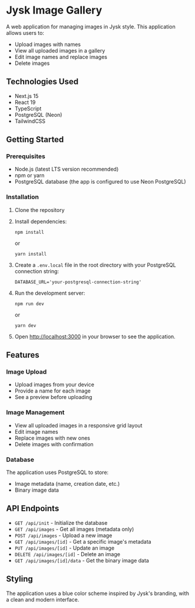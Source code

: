 
# Jysk Image Gallery

A web application for managing images in Jysk style. This application allows users to:

- Upload images with names
- View all uploaded images in a gallery
- Edit image names and replace images
- Delete images

## Technologies Used

- Next.js 15
- React 19
- TypeScript
- PostgreSQL (Neon)
- TailwindCSS

## Getting Started

### Prerequisites

- Node.js (latest LTS version recommended)
- npm or yarn
- PostgreSQL database (the app is configured to use Neon PostgreSQL)

### Installation

1. Clone the repository
2. Install dependencies:
   ```
   npm install
   ```
   or
   ```
   yarn install
   ```

3. Create a `.env.local` file in the root directory with your PostgreSQL connection string:
   ```
   DATABASE_URL='your-postgresql-connection-string'
   ```

4. Run the development server:
   ```
   npm run dev
   ```
   or
   ```
   yarn dev
   ```

5. Open [http://localhost:3000](http://localhost:3000) in your browser to see the application.

## Features

### Image Upload

- Upload images from your device
- Provide a name for each image
- See a preview before uploading

### Image Management

- View all uploaded images in a responsive grid layout
- Edit image names
- Replace images with new ones
- Delete images with confirmation

### Database

The application uses PostgreSQL to store:
- Image metadata (name, creation date, etc.)
- Binary image data

## API Endpoints

- `GET /api/init` - Initialize the database
- `GET /api/images` - Get all images (metadata only)
- `POST /api/images` - Upload a new image
- `GET /api/images/[id]` - Get a specific image's metadata
- `PUT /api/images/[id]` - Update an image
- `DELETE /api/images/[id]` - Delete an image
- `GET /api/images/[id]/data` - Get the binary image data

## Styling

The application uses a blue color scheme inspired by Jysk's branding, with a clean and modern interface.
